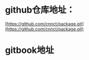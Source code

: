 # github仓库地址：

[https://github.com/cnnct/package.git](https://github.com/cnnct/package.git)

# gitbook地址



